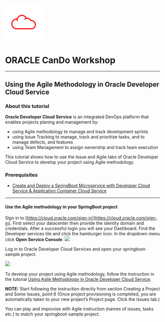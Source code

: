 ![](../common/images/customer.logo.png)
---
# ORACLE CanDo Workshop #
-----
## Using the Agile Methodology in Oracle Developer Cloud Service ##

### About this tutorial ###
**Oracle Developer Cloud Service** is an integrated DevOps platform that enables projects planing and management by:
+ using Agile methodology to manage and track development sprints
+ using Issue Tracking to manage, track and prioritize tasks, and to manage defects, and features
+ using Team Management to assign ownership and track team execution

This tutorial shows how to use the Issue and Agile tabs of Oracle Developer Cloud Service to develop your project using Agile methodology.

### Prerequisites ###

- [Create and Deploy a SpringBoot Microservice with Developer Cloud Service & Application Container Cloud Service](../springboot-sample/README.md)

----

#### Use the Agile methodology in your SpringBoot project ####

Sign in to [https://cloud.oracle.com/sign-in](https://cloud.oracle.com/sign-in). First select your datacenter then provide the identity domain and credentials. After a successful login you will see your Dashboard. Find the Developer services tile and click the hamburger icon. In the dropdown menu click **Open Service Console**.
![](../images/01.dashboard.png)

Log in to Oracle Developer Cloud Services and open your springboot-sample project.

![](../images/20.open.devcs.project.png)

To develop your project using Agile methodology, follow the instruction in the tutorial [Using Agile Methodology in Oracle Developer Cloud Service](http://www.oracle.com/webfolder/technetwork/tutorials/obe/cloud/developer/AgileDevelopment/AgileDevelopment.html).

**NOTE:** Start following the instruction directly from section Creating a Project and Some Issues, point 6 (Once project provisioning is completed, you are automatically taken to your new project’s Project page. Click the Issues tab.)

You can play and improvise with Agile instruction (names of issues, tasks etc.) to match your springboot-sample project.

